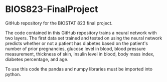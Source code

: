# BIOS823-FinalProject
GitHub repository for the BIOSTAT 823 final project.

The code contained in this GitHub repository trains a neural network with two layers. The first data set trained and tested on using the neural network predicts whether or not a patient has diabetes based on the patient's number of prior pregnancies, glucose level in blood, blood pressure measurement, thickness of skin, insulin level in blood, body mass index, diabetes percentage, and age.

To use this code the pandas and numpy libraries must be imported into python.